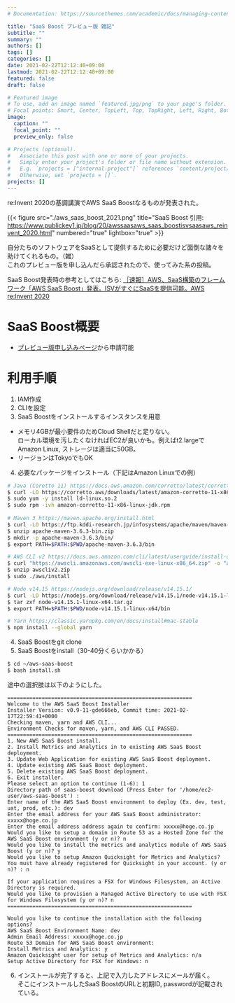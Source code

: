 ```yaml
---
# Documentation: https://sourcethemes.com/academic/docs/managing-content/

title: "SaaS Boost プレビュー版 雑記"
subtitle: ""
summary: ""
authors: []
tags: []
categories: []
date: 2021-02-22T12:12:40+09:00
lastmod: 2021-02-22T12:12:40+09:00
featured: false
draft: false

# Featured image
# To use, add an image named `featured.jpg/png` to your page's folder.
# Focal points: Smart, Center, TopLeft, Top, TopRight, Left, Right, BottomLeft, Bottom, BottomRight.
image:
  caption: ""
  focal_point: ""
  preview_only: false

# Projects (optional).
#   Associate this post with one or more of your projects.
#   Simply enter your project's folder or file name without extension.
#   E.g. `projects = ["internal-project"]` references `content/project/deep-learning/index.md`.
#   Otherwise, set `projects = []`.
projects: []
---
```


re:Invent 2020の基調講演でAWS SaaS Boostなるものが発表された。

{{< figure src="./aws_saas_boost_2021.png" title="SaaS Boost 引用: https://www.publickey1.jp/blog/20/awssaasaws_saas_boostisvsaasaws_reinvent_2020.html" numbered="true" lightbox="true" >}}

自分たちのソフトウェアをSaaSとして提供するために必要だけど面倒な諸々を助けてくれるもの。（雑）  
これのプレビュー版を申し込んだら承認されたので、使ってみた系の投稿。

SaaS Boost発表時の参考としてはこちら: [［速報］AWS、SaaS構築のフレームワーク「AWS SaaS Boost」発表。ISVがすぐにSaaSを提供可能。AWS re:Invent 2020](https://www.publickey1.jp/blog/20/awssaasaws_saas_boostisvsaasaws_reinvent_2020.html)


# SaaS Boost概要

* [プレビュー版申し込みページ](https://aws.amazon.com/jp/partners/saas-boost/)から申請可能


# 利用手順

1. IAM作成
2. CLIを設定
3. SaaS Boostをインストールするインスタンスを用意
  - メモリ4GBが最小要件のためCloud Shellだと足りない。  
    ローカル環境を汚したくなければEC2が良いかも。例えばt2.largeでAmazon Linux, ストレージは適当に50GB。
  - リージョンはTokyoでもOK
4. 必要なパッケージをインストール（下記はAmazon Linuxでの例）
```sh
# Java (Coretto 11) https://docs.aws.amazon.com/corretto/latest/corretto-11-ug/downloads-list.html
$ curl -LO https://corretto.aws/downloads/latest/amazon-corretto-11-x86-linux-jdk.rpm
$ sudo yum -y install ld-linux.so.2
$ sudo rpm -ivh amazon-corretto-11-x86-linux-jdk.rpm
  
# Maven 3 https://maven.apache.org/install.html
$ curl -LO https://ftp.kddi-research.jp/infosystems/apache/maven/maven-3/3.6.3/binaries/apache-maven-3.6.3-bin.zip
$ unzip apache-maven-3.6.3-bin.zip
$ mkdir -p apache-maven-3.6.3/bin/
$ export PATH=$PATH:$PWD/apache-maven-3.6.3/bin

# AWS CLI v2 https://docs.aws.amazon.com/cli/latest/userguide/install-cliv2-linux.html
$ curl "https://awscli.amazonaws.com/awscli-exe-linux-x86_64.zip" -o "awscliv2.zip"
$ unzip awscliv2.zip
$ sudo ./aws/install

# Node v14.15 https://nodejs.org/download/release/v14.15.1/
$ curl -LO https://nodejs.org/download/release/v14.15.1/node-v14.15.1-linux-x64.tar.gz
$ tar zxf node-v14.15.1-linux-x64.tar.gz
$ export PATH=$PATH:$PWD/node-v14.15.1-linux-x64/bin

# Yarn https://classic.yarnpkg.com/en/docs/install#mac-stable
$ npm install --global yarn
```
4. SaaS Boostをgit clone
5. SaaS Boostをinstall（30-40分くらいかかる）
```sh
$ cd ~/aws-saas-boost
$ bash install.sh
```
途中の選択肢は以下のようにした。
```
===========================================================
Welcome to the AWS SaaS Boost Installer
Installer Version: v0.9-11-gde666eb, Commit time: 2021-02-17T22:59:41+0000
Checking maven, yarn and AWS CLI...
Environment Checks for maven, yarn, and AWS CLI PASSED.
===========================================================
1. New AWS SaaS Boost install.
2. Install Metrics and Analytics in to existing AWS SaaS Boost deployment.
3. Update Web Application for existing AWS SaaS Boost deployment.
4. Update existing AWS SaaS Boost deployment.
5. Delete existing AWS SaaS Boost deployment.
6. Exit installer.
Please select an option to continue (1-6): 1
Directory path of saas-boost download (Press Enter for '/home/ec2-user/aws-saas-boost') :
Enter name of the AWS SaaS Boost environment to deploy (Ex. dev, test, uat, prod, etc.): dev
Enter the email address for your AWS SaaS Boost administrator: xxxxx@hoge.co.jp
Enter the email address address again to confirm: xxxxx@hoge.co.jp
Would you like to setup a domain in Route 53 as a Hosted Zone for the AWS SaaS Boost environment (y or n)? n
Would you like to install the metrics and analytics module of AWS SaaS Boost (y or n)? y
Would you like to setup Amazon Quicksight for Metrics and Analytics? You must have already registered for Quicksight in your account. (y or n)? : n

If your application requires a FSX for Windows Filesystem, an Active Directory is required.
Would you like to provision a Managed Active Directory to use with FSX for Windows Filesystem (y or n)? n
===========================================================

Would you like to continue the installation with the following options?
AWS SaaS Boost Environment Name: dev
Admin Email Address: xxxxx@hoge.co.jp
Route 53 Domain for AWS SaaS Boost environment:
Install Metrics and Analytics: y
Amazon Quicksight user for setup of Metrics and Analytics: n/a
Setup Active Directory for FSX for Windows: n
```
6. インストールが完了すると、上記で入力したアドレスにメールが届く。  
  そこにインストールしたSaaS BoostのURLと初期ID, passwordが記載されている。



